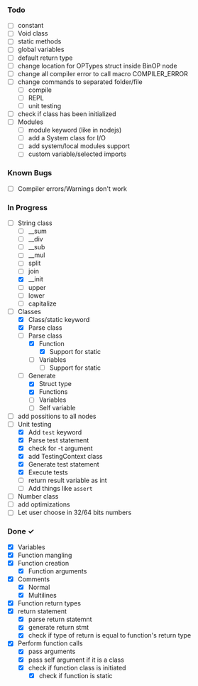 ### Todo

- [ ] constant
- [ ] Void class
- [ ] static methods
- [ ] global variables
- [ ] default return type
- [ ] change location for OPTypes struct inside BinOP node
- [ ] change all compiler error to call macro COMPILER_ERROR
- [ ] change commands to separated folder/file
    - [ ] compile
    - [ ] REPL
    - [ ] unit testing
- [ ] check if class has been initialized
- [ ] Modules
    - [ ] module keyword (like in nodejs)
    - [ ] add a System class for I/O
    - [ ] add system/local modules support
    - [ ] custom variable/selected imports

### Known Bugs

- [ ] Compiler errors/Warnings don't work

### In Progress

- [ ] String class
    - [ ] __sum
    - [ ] __div
    - [ ] __sub
    - [ ] __mul
    - [ ] split
    - [ ] join
    - [x] __init
    - [ ] upper
    - [ ] lower
    - [ ] capitalize
- [ ] Classes
    - [x] Class/static keyword
    - [x] Parse class
    - [ ] Parse class
        - [x] Function
            - [x] Support for static
        - [ ] Variables
            - [ ] Support for static
    - [ ] Generate
        - [x] Struct type
        - [x] Functions
        - [ ] Variables
        - [ ] Self variable
- [ ] add possitions to all nodes
- [ ] Unit testing
    - [x] Add `test` keyword
    - [x] Parse test statement
    - [x] check for -t argument
    - [x] add TestingContext class
    - [x] Generate test statement
    - [x] Execute tests
    - [ ] return result variable as int
    - [ ] Add things like `assert`
- [ ] Number class
- [ ] add optimizations
- [ ] Let user choose in 32/64 bits numbers

### Done ✓

- [x] Variables
- [x] Function mangling
- [x] Function creation
    - [x] Function arguments
- [x] Comments
    - [x] Normal
    - [x] Multilines
- [x] Function return types
- [x] return statement
    - [x] parse return statemnt
    - [x] generate return stmt
    - [x] check if type of return is equal to function's return type
- [x] Perform function calls
    - [x] pass arguments
    - [x] pass self argument if it is a class
    - [x] check if function class is initiated
        - [x] check if function is static